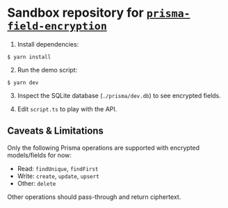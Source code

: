 # Sandbox repository for [`prisma-field-encryption`](https://github.com/47ng/prisma-field-encryption)

1. Install dependencies:

```shell
$ yarn install
```

2. Run the demo script:

```shell
$ yarn dev
```

3. Inspect the SQLite database (`./prisma/dev.db`) to see encrypted fields.

4. Edit `script.ts` to play with the API.

## Caveats & Limitations

Only the following Prisma operations are supported with encrypted models/fields for now:

- Read: `findUnique`, `findFirst`
- Write: `create`, `update`, `upsert`
- Other: `delete`

Other operations should pass-through and return ciphertext.
